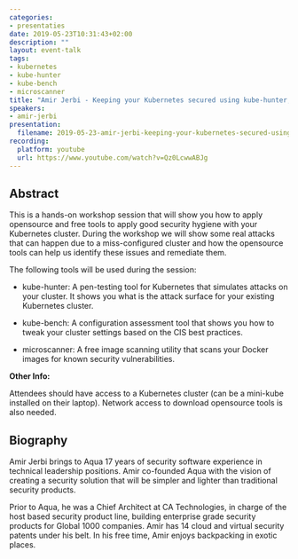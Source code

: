 ```yaml
---
categories:
- presentaties
date: 2019-05-23T10:31:43+02:00
description: ""
layout: event-talk
tags:
- kubernetes
- kube-hunter
- kube-bench
- microscanner
title: "Amir Jerbi - Keeping your Kubernetes secured using kube-hunter, kube-bench and microscanner GitHub"
speakers:
- amir-jerbi
presentation: 
  filename: 2019-05-23-amir-jerbi-keeping-your-kubernetes-secured-using-kube-hunter-kube-bench-and-microscanner-github.pdf
recording:
  platform: youtube
  url: https://www.youtube.com/watch?v=Qz0LcwwABJg
---
```


## Abstract

This is a hands-on workshop session that will show you how to apply opensource and free tools to apply good security hygiene with your Kubernetes cluster. During the workshop we will show some real attacks that can happen due to a miss-configured cluster and how the opensource tools can help us identify these issues and remediate them.

The following tools will be used during the session:

* kube-hunter: A pen-testing tool for Kubernetes that simulates attacks on your cluster. It shows you what is the attack surface for your existing Kubernetes cluster.

* kube-bench: A configuration assessment tool that shows you how to tweak your cluster settings based on the CIS best practices.

* microscanner: A free image scanning utility that scans your Docker images for known security vulnerabilities.

__Other Info:__

Attendees should have access to a Kubernetes cluster (can be a mini-kube installed on their laptop). Network access to download opensource tools is also needed.

## Biography

Amir Jerbi brings to Aqua 17 years of security software experience in technical leadership positions. Amir co-founded Aqua with the vision of creating a security solution that will be simpler and lighter than traditional security products.

Prior to Aqua, he was a Chief Architect at CA Technologies, in charge of the host based security product line, building enterprise grade security products for Global 1000 companies. Amir has 14 cloud and virtual security patents under his belt. In his free time, Amir enjoys backpacking in exotic places.